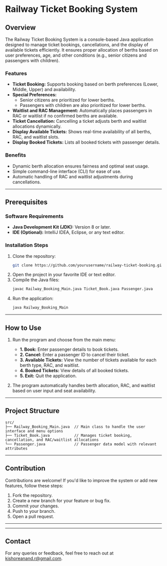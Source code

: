 # Railway Ticket Booking System

## Overview
The Railway Ticket Booking System is a console-based Java application designed to manage ticket bookings, cancellations, and the display of available tickets efficiently. It ensures proper allocation of berths based on user preferences, age, and other conditions (e.g., senior citizens and passengers with children).

### Features
- **Ticket Booking:** Supports booking based on berth preferences (Lower, Middle, Upper) and availability.
- **Special Preferences:** 
  - Senior citizens are prioritized for lower berths.
  - Passengers with children are also prioritized for lower berths.
- **Waitlist and RAC Management:** Automatically places passengers in RAC or waitlist if no confirmed berths are available.
- **Ticket Cancellation:** Cancelling a ticket adjusts berth and waitlist allocations dynamically.
- **Display Available Tickets:** Shows real-time availability of all berths, RAC, and waitlist slots.
- **Display Booked Tickets:** Lists all booked tickets with passenger details.

### Benefits
- Dynamic berth allocation ensures fairness and optimal seat usage.
- Simple command-line interface (CLI) for ease of use.
- Automatic handling of RAC and waitlist adjustments during cancellations.

---

## Prerequisites

### Software Requirements
- **Java Development Kit (JDK):** Version 8 or later.
- **IDE (Optional):** IntelliJ IDEA, Eclipse, or any text editor.

### Installation Steps
1. Clone the repository:
   ```bash
   git clone https://github.com/yourusername/railway-ticket-booking.git
   ```
2. Open the project in your favorite IDE or text editor.
3. Compile the Java files:
   ```bash
   javac Railway_Booking_Main.java Ticket_Book.java Passenger.java
   ```
4. Run the application:
   ```bash
   java Railway_Booking_Main
   ```

---

## How to Use

1. Run the program and choose from the main menu:
   - **1. Book:** Enter passenger details to book tickets.
   - **2. Cancel:** Enter a passenger ID to cancel their ticket.
   - **3. Available Tickets:** View the number of tickets available for each berth type, RAC, and waitlist.
   - **4. Booked Tickets:** View details of all booked tickets.
   - **5. Exit:** Quit the application.

2. The program automatically handles berth allocation, RAC, and waitlist based on user input and seat availability.

---

## Project Structure

```plaintext
src/
├── Railway_Booking_Main.java  // Main class to handle the user interface and menu options
├── Ticket_Book.java           // Manages ticket booking, cancellation, and RAC/waitlist allocations
└── Passenger.java             // Passenger data model with relevant attributes
```

---

## Contribution

Contributions are welcome! If you'd like to improve the system or add new features, follow these steps:

1. Fork the repository.
2. Create a new branch for your feature or bug fix.
3. Commit your changes.
4. Push to your branch.
5. Open a pull request.

---


---

## Contact
For any queries or feedback, feel free to reach out at kishoreanand.r@gmail.com.

